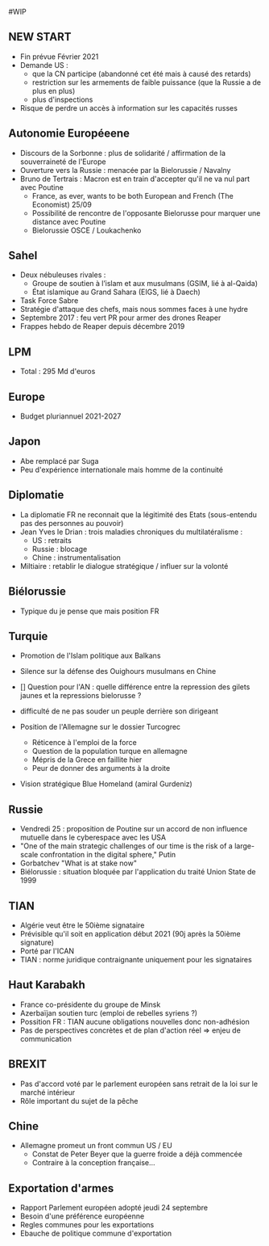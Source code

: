 #WIP 

## NEW START

- Fin prévue Février 2021
- Demande US : 
  - que la CN participe (abandonné cet été mais à causé des retards)
  - restriction sur les armements de faible puissance (que la Russie a de plus en plus)
  - plus d'inspections 
- Risque de perdre un accès à information sur les capacités russes

## Autonomie Européeene

- Discours de la Sorbonne : plus de solidarité / affirmation de la souverraineté de l'Europe
- Ouverture vers la Russie : menacée par la Bielorussie / Navalny
- Bruno de Tertrais : Macron est en train d'accepter qu'il ne va nul part avec Poutine 
  - France, as ever, wants to be both European and French (The Economist) 25/09
  - Possibilité de rencontre de l'opposante Bielorusse pour marquer une distance avec Poutine
  - Bielorussie OSCE / Loukachenko
  
## Sahel

- Deux nébuleuses rivales :
  - Groupe de soutien à l’islam et aux musulmans (GSIM, lié à al-Qaida)
  - État islamique au Grand Sahara (EIGS, lié à Daech)
- Task Force Sabre
- Stratégie d'attaque des chefs, mais nous sommes faces à une hydre
- Septembre 2017 : feu vert PR pour armer des drones Reaper
- Frappes hebdo de Reaper depuis décembre 2019
  
## LPM 

- Total : 295 Md d'euros

## Europe

- Budget pluriannuel 2021-2027

## Japon

- Abe remplacé par Suga
- Peu d'expérience internationale mais homme de la continuité

## Diplomatie

- La diplomatie FR ne reconnait que la légitimité des Etats (sous-entendu pas des personnes au pouvoir)
- Jean Yves le Drian : trois maladies chroniques du multilatéralisme :
  - US : retraits
  - Russie : blocage
  - Chine : instrumentalisation
- Miltiaire : retablir le dialogue stratégique / influer sur la volonté

## Biélorussie

- Typique du je pense que mais position FR

## Turquie

- Promotion de l'Islam politique aux Balkans
- Silence sur la défense des Ouighours musulmans en Chine
- [] Question pour l'AN : quelle différence entre la repression des gilets jaunes et la repressions bielorusse ?
- difficulté de ne pas souder un peuple derrière son dirigeant

- Position de l'Allemagne sur le dossier Turcogrec
  - Réticence à l'emploi de la force
  - Question de la population turque en allemagne
  - Mépris de la Grece en faillite hier
  - Peur de donner des arguments à la droite

- Vision stratégique Blue Homeland (amiral Gurdeniz)
  
## Russie

- Vendredi 25 : proposition de Poutine sur un accord de non influence mutuelle dans le cyberespace avec les USA
- "One of the main strategic challenges of our time is the risk of a large-scale confrontation in the digital sphere," Putin 
- Gorbatchev "What is at stake now"
- Biélorussie : situation bloquée par l'application du traité Union State de 1999

## TIAN 

- Algérie veut être le 50ième signataire
- Prévisible qu'il soit en application début 2021 (90j après la 50ième signature)
- Porté par l'ICAN
- TIAN : norme juridique contraignante uniquement pour les signataires 

## Haut Karabakh

- France co-présidente du groupe de Minsk
- Azerbaïjan soutien turc (emploi de rebelles syriens ?)
- Possition FR : TIAN aucune obligations nouvelles donc non-adhésion
- Pas de perspectives concrètes et de plan d'action réel => enjeu de communication

## BREXIT 

- Pas d'accord voté par le parlement européen sans retrait de la loi sur le marché intérieur
- Rôle important du sujet de la pêche

## Chine 

- Allemagne promeut un front commun US / EU
  - Constat de Peter Beyer que la guerre froide a déjà commencée
  - Contraire à la conception française...

## Exportation d'armes
  
- Rapport Parlement européen adopté jeudi 24 septembre 
- Besoin d'une préférence européenne
- Regles communes pour les exportations
- Ebauche de politique commune d'exportation

